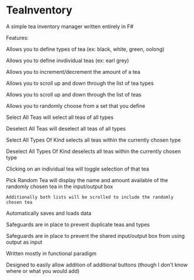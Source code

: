 # TeaInventory

A simple tea inventory manager written entirely in F#


Features:

Allows you to define types of tea (ex: black, white, green, oolong)

Allows you to define invdividual teas (ex: earl grey)

Allows you to increment/decrement the amount of a tea

Allows you to scroll up and down through the list of tea types

Allows you to scroll up and down through the list of teas

Allows you to randomly choose from a set that you define

  Select All Teas will select all teas of all types

  Deselect All Teas will deselect all teas of all types

  Select All Types Of Kind selects all teas within the currently chosen type

  Deselect All Types Of Kind deselects all teas within the currently chosen type

  Clicking on an individual tea will toggle selection of that tea

  Pick Random Tea will display the name and amount available of the randomly chosen tea in the input/output box

    Additionally both lists will be scrolled to include the randomly chosen tea

Automatically saves and loads data

Safeguards are in place to prevent duplicate teas and types

Safeguards are in place to prevent the shared input/output box from using output as input


Written mostly in functional paradigm

Designed to easily allow addition of additional buttons (though I don't know where or what you would add)
